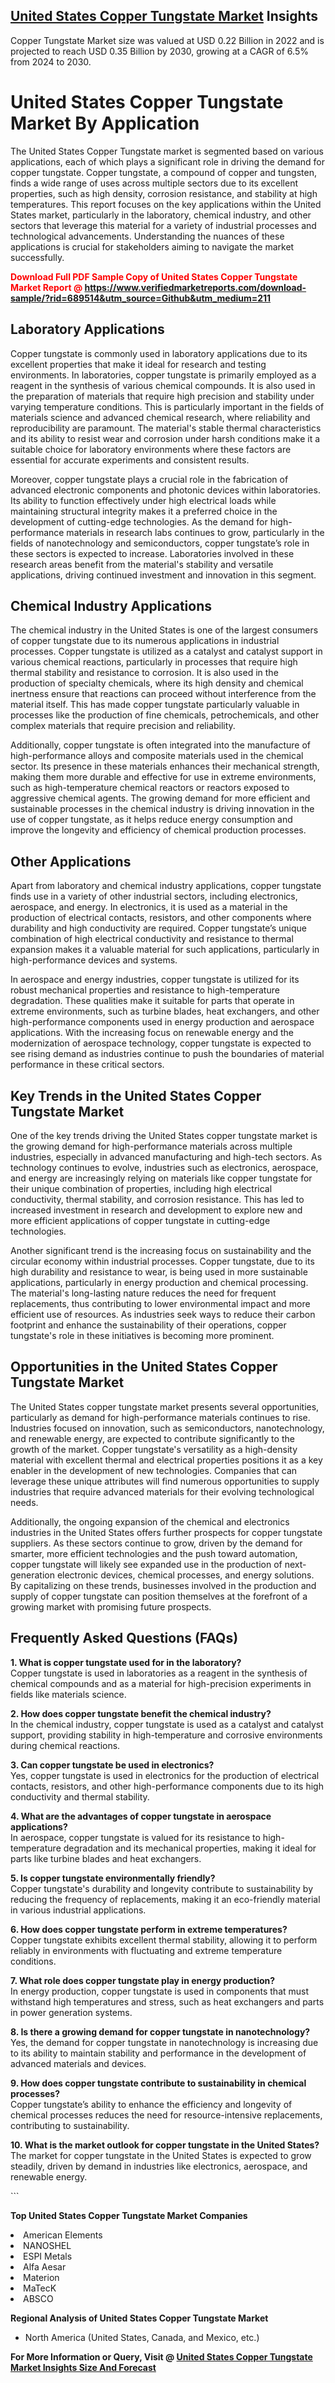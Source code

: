 <h2><a href="https://www.verifiedmarketreports.com/download-sample/?rid=689514&amp;utm_source=Github&amp;utm_medium=211" target="_blank">United States Copper Tungstate Market</a> Insights</h2><p>Copper Tungstate Market size was valued at USD 0.22 Billion in 2022 and is projected to reach USD 0.35 Billion by 2030, growing at a CAGR of 6.5% from 2024 to 2030.</p><p><h1>United States Copper Tungstate Market By Application</h1><p>The United States Copper Tungstate market is segmented based on various applications, each of which plays a significant role in driving the demand for copper tungstate. Copper tungstate, a compound of copper and tungsten, finds a wide range of uses across multiple sectors due to its excellent properties, such as high density, corrosion resistance, and stability at high temperatures. This report focuses on the key applications within the United States market, particularly in the laboratory, chemical industry, and other sectors that leverage this material for a variety of industrial processes and technological advancements. Understanding the nuances of these applications is crucial for stakeholders aiming to navigate the market successfully. <b><p><span class=""><span style="color: #ff0000;"><strong>Download Full PDF Sample Copy of United States Copper Tungstate Market Report</strong> @ </span><a href="https://www.verifiedmarketreports.com/download-sample/?rid=689514&amp;utm_source=Github&amp;utm_medium=211" target="_blank">https://www.verifiedmarketreports.com/download-sample/?rid=689514&amp;utm_source=Github&amp;utm_medium=211</a></span></p></b></p><h2>Laboratory Applications</h2><p>Copper tungstate is commonly used in laboratory applications due to its excellent properties that make it ideal for research and testing environments. In laboratories, copper tungstate is primarily employed as a reagent in the synthesis of various chemical compounds. It is also used in the preparation of materials that require high precision and stability under varying temperature conditions. This is particularly important in the fields of materials science and advanced chemical research, where reliability and reproducibility are paramount. The material's stable thermal characteristics and its ability to resist wear and corrosion under harsh conditions make it a suitable choice for laboratory environments where these factors are essential for accurate experiments and consistent results.</p><p>Moreover, copper tungstate plays a crucial role in the fabrication of advanced electronic components and photonic devices within laboratories. Its ability to function effectively under high electrical loads while maintaining structural integrity makes it a preferred choice in the development of cutting-edge technologies. As the demand for high-performance materials in research labs continues to grow, particularly in the fields of nanotechnology and semiconductors, copper tungstate’s role in these sectors is expected to increase. Laboratories involved in these research areas benefit from the material's stability and versatile applications, driving continued investment and innovation in this segment.</p><h2>Chemical Industry Applications</h2><p>The chemical industry in the United States is one of the largest consumers of copper tungstate due to its numerous applications in industrial processes. Copper tungstate is utilized as a catalyst and catalyst support in various chemical reactions, particularly in processes that require high thermal stability and resistance to corrosion. It is also used in the production of specialty chemicals, where its high density and chemical inertness ensure that reactions can proceed without interference from the material itself. This has made copper tungstate particularly valuable in processes like the production of fine chemicals, petrochemicals, and other complex materials that require precision and reliability.</p><p>Additionally, copper tungstate is often integrated into the manufacture of high-performance alloys and composite materials used in the chemical sector. Its presence in these materials enhances their mechanical strength, making them more durable and effective for use in extreme environments, such as high-temperature chemical reactors or reactors exposed to aggressive chemical agents. The growing demand for more efficient and sustainable processes in the chemical industry is driving innovation in the use of copper tungstate, as it helps reduce energy consumption and improve the longevity and efficiency of chemical production processes.</p><h2>Other Applications</h2><p>Apart from laboratory and chemical industry applications, copper tungstate finds use in a variety of other industrial sectors, including electronics, aerospace, and energy. In electronics, it is used as a material in the production of electrical contacts, resistors, and other components where durability and high conductivity are required. Copper tungstate’s unique combination of high electrical conductivity and resistance to thermal expansion makes it a valuable material for such applications, particularly in high-performance devices and systems.</p><p>In aerospace and energy industries, copper tungstate is utilized for its robust mechanical properties and resistance to high-temperature degradation. These qualities make it suitable for parts that operate in extreme environments, such as turbine blades, heat exchangers, and other high-performance components used in energy production and aerospace applications. With the increasing focus on renewable energy and the modernization of aerospace technology, copper tungstate is expected to see rising demand as industries continue to push the boundaries of material performance in these critical sectors.</p><h2>Key Trends in the United States Copper Tungstate Market</h2><p>One of the key trends driving the United States copper tungstate market is the growing demand for high-performance materials across multiple industries, especially in advanced manufacturing and high-tech sectors. As technology continues to evolve, industries such as electronics, aerospace, and energy are increasingly relying on materials like copper tungstate for their unique combination of properties, including high electrical conductivity, thermal stability, and corrosion resistance. This has led to increased investment in research and development to explore new and more efficient applications of copper tungstate in cutting-edge technologies.</p><p>Another significant trend is the increasing focus on sustainability and the circular economy within industrial processes. Copper tungstate, due to its high durability and resistance to wear, is being used in more sustainable applications, particularly in energy production and chemical processing. The material's long-lasting nature reduces the need for frequent replacements, thus contributing to lower environmental impact and more efficient use of resources. As industries seek ways to reduce their carbon footprint and enhance the sustainability of their operations, copper tungstate's role in these initiatives is becoming more prominent.</p><h2>Opportunities in the United States Copper Tungstate Market</h2><p>The United States copper tungstate market presents several opportunities, particularly as demand for high-performance materials continues to rise. Industries focused on innovation, such as semiconductors, nanotechnology, and renewable energy, are expected to contribute significantly to the growth of the market. Copper tungstate's versatility as a high-density material with excellent thermal and electrical properties positions it as a key enabler in the development of new technologies. Companies that can leverage these unique attributes will find numerous opportunities to supply industries that require advanced materials for their evolving technological needs.</p><p>Additionally, the ongoing expansion of the chemical and electronics industries in the United States offers further prospects for copper tungstate suppliers. As these sectors continue to grow, driven by the demand for smarter, more efficient technologies and the push toward automation, copper tungstate will likely see expanded use in the production of next-generation electronic devices, chemical processes, and energy solutions. By capitalizing on these trends, businesses involved in the production and supply of copper tungstate can position themselves at the forefront of a growing market with promising future prospects.</p><h2>Frequently Asked Questions (FAQs)</h2><p><b>1. What is copper tungstate used for in the laboratory?</b><br>Copper tungstate is used in laboratories as a reagent in the synthesis of chemical compounds and as a material for high-precision experiments in fields like materials science.</p><p><b>2. How does copper tungstate benefit the chemical industry?</b><br>In the chemical industry, copper tungstate is used as a catalyst and catalyst support, providing stability in high-temperature and corrosive environments during chemical reactions.</p><p><b>3. Can copper tungstate be used in electronics?</b><br>Yes, copper tungstate is used in electronics for the production of electrical contacts, resistors, and other high-performance components due to its high conductivity and thermal stability.</p><p><b>4. What are the advantages of copper tungstate in aerospace applications?</b><br>In aerospace, copper tungstate is valued for its resistance to high-temperature degradation and its mechanical properties, making it ideal for parts like turbine blades and heat exchangers.</p><p><b>5. Is copper tungstate environmentally friendly?</b><br>Copper tungstate's durability and longevity contribute to sustainability by reducing the frequency of replacements, making it an eco-friendly material in various industrial applications.</p><p><b>6. How does copper tungstate perform in extreme temperatures?</b><br>Copper tungstate exhibits excellent thermal stability, allowing it to perform reliably in environments with fluctuating and extreme temperature conditions.</p><p><b>7. What role does copper tungstate play in energy production?</b><br>In energy production, copper tungstate is used in components that must withstand high temperatures and stress, such as heat exchangers and parts in power generation systems.</p><p><b>8. Is there a growing demand for copper tungstate in nanotechnology?</b><br>Yes, the demand for copper tungstate in nanotechnology is increasing due to its ability to maintain stability and performance in the development of advanced materials and devices.</p><p><b>9. How does copper tungstate contribute to sustainability in chemical processes?</b><br>Copper tungstate’s ability to enhance the efficiency and longevity of chemical processes reduces the need for resource-intensive replacements, contributing to sustainability.</p><p><b>10. What is the market outlook for copper tungstate in the United States?</b><br>The market for copper tungstate in the United States is expected to grow steadily, driven by demand in industries like electronics, aerospace, and renewable energy.</p>```</p><p><strong>Top United States Copper Tungstate Market Companies</strong></p><div data-test-id=""><p><li>American Elements</li><li> NANOSHEL</li><li> ESPI Metals</li><li> Alfa Aesar</li><li> Materion</li><li> MaTecK</li><li> ABSCO</li></p><div><strong>Regional Analysis of&nbsp;United States Copper Tungstate Market</strong></div><ul><li dir="ltr"><p dir="ltr">North America&nbsp;(United States, Canada, and Mexico, etc.)</p></li></ul><p><strong>For More Information or Query, Visit @&nbsp;</strong><strong><a href="https://www.verifiedmarketreports.com/product/copper-tungstate-market/?utm_source=Github&amp;utm_medium=211" target="_blank">United States Copper Tungstate Market Insights Size And Forecast</a></strong></p></div>
